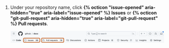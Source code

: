 1. Under your repository name, click **{% octicon "issue-opened" aria-hidden="true" aria-label="issue-opened" %} Issues** or **{% octicon "git-pull-request" aria-hidden="true" aria-label="git-pull-request" %} Pull requests**.

   ![Screenshot of the main page of a repository. In the horizontal navigation bar, the "Issues" and "Pull requests" tabs are outlined in orange.](/assets/images/help/repository/repo-settings-issues-pull-requests-global-nav-update.png)
